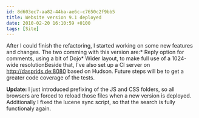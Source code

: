 ```yaml
---
id: 8d603ec7-aa82-44ba-ae6c-c7650c2f9bb5
title: Website version 9.1 deployed
date: 2010-02-20 16:10:59 +0100
tags: [Site]
---
```


After I could finish the refactoring, I started working on some new features and changes.  The two comming with this version are:* Reply option for comments, using a bit of Dojo* Wider layout, to make full use of a 1024-wide resolutionBeside that, I've also set up a CI server on http://dasprids.de:8080 based on Hudson. Future steps will be to get a greater code coverage of the tests.

**Update:** I just introduced prefixing of the JS and CSS folders, so all browsers are forced to reload those files when a new version is deployed. Additionally I fixed the lucene sync script, so that the search is fully functionaly again.